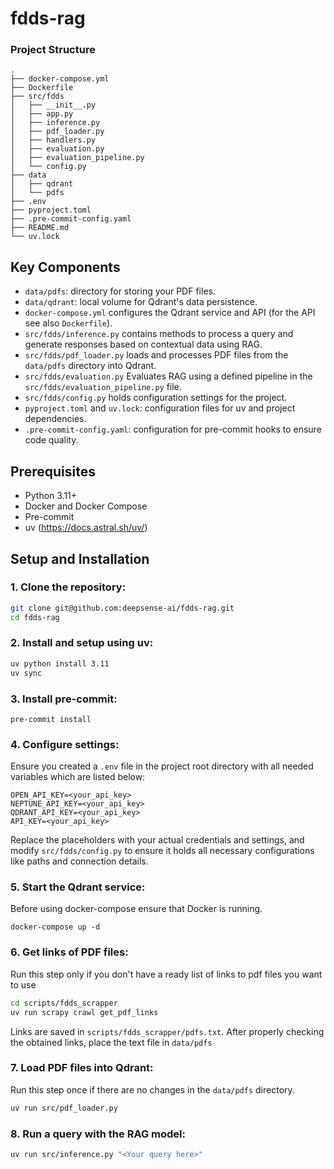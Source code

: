 # fdds-rag

### Project Structure
```
.
├── docker-compose.yml
├── Dockerfile
├── src/fdds
│   ├── __init__.py
│   ├── app.py
│   ├── inference.py
│   ├── pdf_loader.py
│   ├── handlers.py
│   ├── evaluation.py
│   ├── evaluation_pipeline.py
│   └── config.py
├── data
│   ├── qdrant
│   └── pdfs
├── .env
├── pyproject.toml
├── .pre-commit-config.yaml
├── README.md
└── uv.lock
```
## Key Components
- `data/pdfs`: directory for storing your PDF files.
- `data/qdrant`: local volume for Qdrant's data persistence.
- `docker-compose.yml` configures the Qdrant service and API (for the API see also `Dockerfile`).
- `src/fdds/inference.py` contains methods to process a query and generate responses based on contextual data using RAG.
- `src/fdds/pdf_loader.py` loads and processes PDF files from the `data/pdfs` directory into Qdrant.
- `src/fdds/evaluation.py` Evaluates RAG using a defined pipeline in the `src/fdds/evaluation_pipeline.py` file.
- `src/fdds/config.py` holds configuration settings for the project.
- `pyproject.toml` and `uv.lock`: configuration files for uv and project dependencies.
- `.pre-commit-config.yaml`: configuration for pre-commit hooks to ensure code quality.

## Prerequisites
- Python 3.11+
- Docker and Docker Compose
- Pre-commit
- uv (https://docs.astral.sh/uv/)

## Setup and Installation
### 1. Clone the repository:
```bash
git clone git@github.com:deepsense-ai/fdds-rag.git
cd fdds-rag
```
### 2. Install and setup using uv:
```bash
uv python install 3.11
uv sync
```
### 3. Install pre-commit:
```
pre-commit install
```
### 4. Configure settings:
Ensure you created a `.env` file in the project root directory with all needed variables which are listed below:
```
OPEN_API_KEY=<your_api_key>
NEPTUNE_API_KEY=<your_api_key>
QDRANT_API_KEY=<your_api_key>
API_KEY=<your_api_key>
```
Replace the placeholders with your actual credentials and settings, and modify `src/fdds/config.py` to ensure it holds all necessary configurations like paths and connection details.
### 5. Start the Qdrant service:
Before using docker-compose ensure that Docker is running.
```
docker-compose up -d
```
### 6. Get links of PDF files:
Run this step only if you don't have a ready list of links to pdf files you want to use
```bash
cd scripts/fdds_scrapper
uv run scrapy crawl get_pdf_links
```
Links are saved in `scripts/fdds_scrapper/pdfs.txt`.
After properly checking the obtained links, place the text file in `data/pdfs`

### 7. Load PDF files into Qdrant:
Run this step once if there are no changes in the `data/pdfs` directory.
```bash
uv run src/pdf_loader.py
```
### 8. Run a query with the RAG model:
```bash
uv run src/inference.py "<Your query here>"
```
